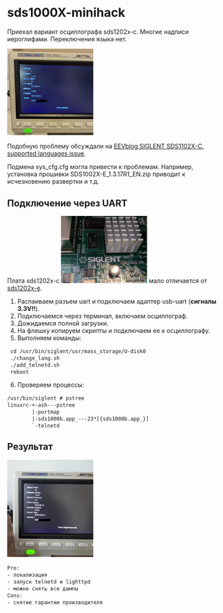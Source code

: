 # sds1000X-minihack

Приехал вариант осциллографа sds1202x-c.
Многие надписи иероглифами. Переключения языка нет.

<img src="img/before.jpg" width=200 alt="system status">

Подобную проблему обсуждали на [EEVblog SIGLENT SDS1102X-C, supported languages issue](https://www.eevblog.com/forum/testgear/siglent-sds1102x-c-supported-languages-issue/).

Подмена sys_cfg.cfg могла привести к проблемам.
Например, установка прошивки SDS1002X-E_1.3.17R1_EN.zip приводит к исчезновению развертки и т.д.

## Подключение через UART

Плата sds1202x-c <img src="img/board.jpg" width=200 alt="x-c">
мало отличается от [sds1202x-e](https://github.com/360nosc0pe/siglent_hardware/tree/master/sds1202xe).

1. Распаиваем разъем uart и подключаем адаптер usb-uart (__сигналы 3.3V!!__).
2. Подключаемся через терминал, включаем осциллограф.
3. Дожидаемся полной загрузки.
4. На флешку копируем скрипты и подключаем ее к осциллографу.
5. Выполняем команды:
```
 cd /usr/bin/siglent/usr/mass_storage/U-disk0
 ./change_lang.sh
 ./add_telnetd.sh
 reboot
```
6. Проверяем процессы:
```
/usr/bin/siglent # pstree
linuxrc-+-ash---pstree
        |-portmap
        |-sds1000b.app_---23*[{sds1000b.app_}]
        `-telnetd
```
## Результат
<img src="img/after.jpg" width=200 alt="system status">

```
Pro:
- локализация
- запуск telnetd и lighttpd
- можно снять все дампы
Cons:
- снятие гарантии производителя
```


